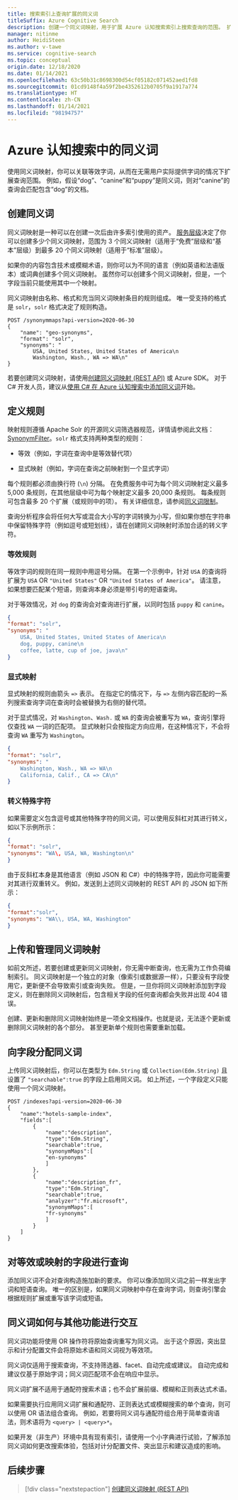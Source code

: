```yaml
---
title: 搜索索引上查询扩展的同义词
titleSuffix: Azure Cognitive Search
description: 创建一个同义词映射，用于扩展 Azure 认知搜索索引上搜索查询的范围。 扩宽了范围，使其包括你在列表中提供的同义术语。
manager: nitinme
author: HeidiSteen
ms.author: v-tawe
ms.service: cognitive-search
ms.topic: conceptual
origin.date: 12/18/2020
ms.date: 01/14/2021
ms.openlocfilehash: 63c50b31c8698300d54cf05182c071452aed1fd8
ms.sourcegitcommit: 01cd9148f4a59f2be4352612b0705f9a1917a774
ms.translationtype: HT
ms.contentlocale: zh-CN
ms.lasthandoff: 01/14/2021
ms.locfileid: "98194757"
---
```

# <a name="synonyms-in-azure-cognitive-search"></a>Azure 认知搜索中的同义词

使用同义词映射，你可以关联等效字词，从而在无需用户实际提供字词的情况下扩展查询范围。 例如，假设“dog”、“canine”和“puppy”是同义词，则对“canine”的查询会匹配包含“dog”的文档。

## <a name="create-synonyms"></a>创建同义词

同义词映射是一种可以在创建一次后由许多索引使用的资产。 [服务层级](search-limits-quotas-capacity.md#synonym-limits)决定了你可以创建多少个同义词映射，范围为 3 个同义词映射（适用于“免费”层级和“基本”层级）到最多 20 个同义词映射（适用于“标准”层级）。 

如果你的内容包含技术或模糊术语，则你可以为不同的语言（例如英语和法语版本）或词典创建多个同义词映射。 虽然你可以创建多个同义词映射，但是，一个字段当前只能使用其中一个映射。

同义词映射由名称、格式和充当同义词映射条目的规则组成。 唯一受支持的格式是 `solr`，`solr` 格式决定了规则构造。

```http
POST /synonymmaps?api-version=2020-06-30
{
    "name": "geo-synonyms",
    "format": "solr",
    "synonyms": "
        USA, United States, United States of America\n
        Washington, Wash., WA => WA\n"
}
```

若要创建同义词映射，请使用[创建同义词映射 (REST API)](https://docs.microsoft.com/rest/api/searchservice/create-synonym-map) 或 Azure SDK。 对于 C# 开发人员，建议从[使用 C# 在 Azure 认知搜索中添加同义词](search-synonyms-tutorial-sdk.md)开始。

## <a name="define-rules"></a>定义规则

映射规则遵循 Apache Solr 的开源同义词筛选器规范，详情请参阅此文档：[SynonymFilter](https://cwiki.apache.org/confluence/display/solr/Filter+Descriptions#FilterDescriptions-SynonymFilter)。`solr` 格式支持两种类型的规则：

+ 等效（例如，字词在查询中是等效替代项）

+ 显式映射（例如，字词在查询之前映射到一个显式字词）

每个规则都必须由换行符 (`\n`) 分隔。 在免费服务中可为每个同义词映射定义最多 5,000 条规则，在其他层级中可为每个映射定义最多 20,000 条规则。 每条规则可包含最多 20 个扩展（或规则中的项）。 有关详细信息，请参阅[同义词限制](search-limits-quotas-capacity.md#synonym-limits)。

查询分析程序会将任何大写或混合大小写的字词转换为小写，但如果你想在字符串中保留特殊字符（例如逗号或短划线），请在创建同义词映射时添加合适的转义字符。 

### <a name="equivalency-rules"></a>等效规则

等效字词的规则在同一规则中用逗号分隔。 在第一个示例中，针对 `USA` 的查询将扩展为 `USA` OR `"United States"` OR `"United States of America"`。 请注意，如果想要匹配某个短语，则查询本身必须是带引号的短语查询。

对于等效情况，对 `dog` 的查询会对查询进行扩展，以同时包括 `puppy` 和 `canine`。

```json
{
"format": "solr",
"synonyms": "
    USA, United States, United States of America\n
    dog, puppy, canine\n
    coffee, latte, cup of joe, java\n"
}
```

### <a name="explicit-mapping"></a>显式映射

显式映射的规则由箭头 `=>` 表示。 在指定它的情况下，与 `=>` 左侧内容匹配的一系列搜索查询字词在查询时会被替换为右侧的替代项。

对于显式情况，对 `Washington`、`Wash.` 或 `WA` 的查询会被重写为 `WA`，查询引擎将仅查找 `WA` 一词的匹配项。 显式映射只会按指定方向应用，在这种情况下，不会将查询 `WA` 重写为 `Washington`。

```json
{
"format": "solr",
"synonyms": "
    Washington, Wash., WA => WA\n
    California, Calif., CA => CA\n"
}
```

### <a name="escaping-special-characters"></a>转义特殊字符

如果需要定义包含逗号或其他特殊字符的同义词，可以使用反斜杠对其进行转义，如以下示例所示：

```json
{
"format": "solr",
"synonyms": "WA\, USA, WA, Washington\n"
}
```

由于反斜杠本身是其他语言（例如 JSON 和 C#）中的特殊字符，因此你可能需要对其进行双重转义。 例如，发送到上述同义词映射的 REST API 的 JSON 如下所示：

```json
{
"format":"solr",
"synonyms": "WA\\, USA, WA, Washington"
}
```

## <a name="upload-and-manage-synonym-maps"></a>上传和管理同义词映射

如前文所述，若要创建或更新同义词映射，你无需中断查询，也无需为工作负荷编制索引。 同义词映射是一个独立的对象（像索引或数据源一样），只要没有字段使用它，更新便不会导致索引或查询失败。 但是，一旦你将同义词映射添加到字段定义，则在删除同义词映射后，包含相关字段的任何查询都会失败并出现 404 错误。

创建、更新和删除同义词映射始终是一项全文档操作。也就是说，无法逐个更新或删除同义词映射的各个部分。 甚至更新单个规则也需要重新加载。

## <a name="assign-synonyms-to-fields"></a>向字段分配同义词

上传同义词映射后，你可以在类型为 `Edm.String` 或 `Collection(Edm.String)` 且设置了 `"searchable":true` 的字段上启用同义词。 如上所述，一个字段定义只能使用一个同义词映射。

```http
POST /indexes?api-version=2020-06-30
{
    "name":"hotels-sample-index",
    "fields":[
        {
            "name":"description",
            "type":"Edm.String",
            "searchable":true,
            "synonymMaps":[
            "en-synonyms"
            ]
        },
        {
            "name":"description_fr",
            "type":"Edm.String",
            "searchable":true,
            "analyzer":"fr.microsoft",
            "synonymMaps":[
            "fr-synonyms"
            ]
        }
    ]
}
```

## <a name="query-on-equivalent-or-mapped-fields"></a>对等效或映射的字段进行查询

添加同义词不会对查询构造施加新的要求。 你可以像添加同义词之前一样发出字词和短语查询。 唯一的区别是，如果同义词映射中存在查询字词，则查询引擎会根据规则扩展或重写该字词或短语。

## <a name="how-synonyms-interact-with-other-features"></a>同义词如何与其他功能进行交互

同义词功能将使用 OR 操作符将原始查询重写为同义词。 出于这个原因，突出显示和计分配置文件会将原始术语和同义词视为等效项。

同义词仅适用于搜索查询，不支持筛选器、facet、自动完成或建议。 自动完成和建议仅基于原始字词；同义词匹配项不会在响应中显示。

同义词扩展不适用于通配符搜索术语；也不会扩展前缀、模糊和正则表达式术语。

如果需要执行应用同义词扩展和通配符、正则表达式或模糊搜索的单个查询，则可以使用 OR 语法组合查询。 例如，若要将同义词与通配符组合用于简单查询语法，则术语将为 `<query> | <query>*`。

如果开发（非生产）环境中具有现有索引，请使用一个小字典进行试验，了解添加同义词如何更改搜索体验，包括对计分配置文件、突出显示和建议造成的影响。

## <a name="next-steps"></a>后续步骤

> [!div class="nextstepaction"]
> [创建同义词映射 (REST API)](https://docs.microsoft.com/rest/api/searchservice/create-synonym-map)